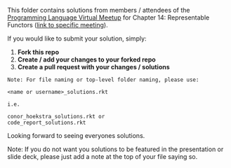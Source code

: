 This folder contains solutions from members / attendees of the [Programming Language Virtual Meetup](https://www.meetup.com/Programming-Languages-Toronto-Meetup/) for Chapter 14: Representable Functors ([link to specific meeting](https://www.meetup.com/Programming-Languages-Toronto-Meetup/events/278212151)).

If you would like to submit your solution, simply:

1. **Fork this repo**
2. **Create / add your changes to your forked repo**
3. **Create a pull request with your changes / solutions**
```
Note: For file naming or top-level folder naming, please use:

<name or username>_solutions.rkt

i.e.

conor_hoekstra_solutions.rkt or
code_report_solutions.rkt
```

Looking forward to seeing everyones solutions.

Note: If you do not want you solutions to be featured in the presentation or slide deck, please just add a note at the top of your file saying so.
